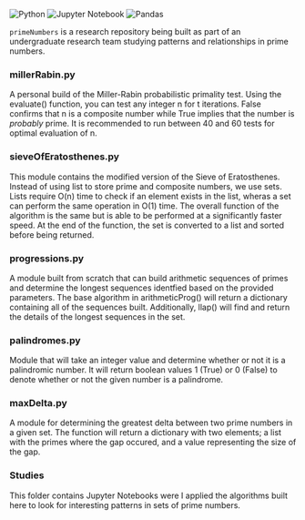 ![Python](https://img.shields.io/badge/python-3670A0?style=for-the-badge&logo=python&logoColor=ffdd54)
![Jupyter Notebook](https://img.shields.io/badge/jupyter-%23FA0F00.svg?style=for-the-badge&logo=jupyter&logoColor=white)
![Pandas](https://img.shields.io/badge/pandas-%23150458.svg?style=for-the-badge&logo=pandas&logoColor=white)


`primeNumbers` is a research repository being built as part of an undergraduate research team studying patterns and relationships in prime numbers.

### millerRabin.py
A personal build of the Miller-Rabin probabilistic primality test. Using the evaluate() function, you can test any integer n for t iterations. False confirms that n is a composite number while True implies that the number is *probably* prime.
It is recommended to run between 40 and 60 tests for optimal evaluation of n.

### sieveOfEratosthenes.py
This module contains the modified version of the Sieve of Eratosthenes. Instead of using list to store prime and composite numbers, we use sets. Lists require O(n) time to check if an element exists in the list, wheras a set can perform the same operation in O(1) time. The overall function of the algorithm is the same but is able to be performed at a significantly faster speed. At the end of the function, the set is converted to a list and sorted before being returned.

### progressions.py
A module built from scratch that can build arithmetic sequences of primes and determine the longest sequences identfied based on the provided parameters. The base algorithm in arithmeticProg() will return a dictionary containing all of the sequences built. Additionally, llap() will find and return the details of the longest sequences in the set.

### palindromes.py
Module that will take an integer value and determine whether or not it is a palindromic number. It will return boolean values 1 (True) or 0 (False) to denote whether or not the given number is a palindrome.

### maxDelta.py
A module for determining the greatest delta between two prime numbers in a given set. The function will return a dictionary with two elements; a list with the primes where the gap occured, and a value representing the size of the gap.

### Studies
This folder contains Jupyter Notebooks were I applied the algorithms built here to look for interesting patterns in sets of prime numbers.
